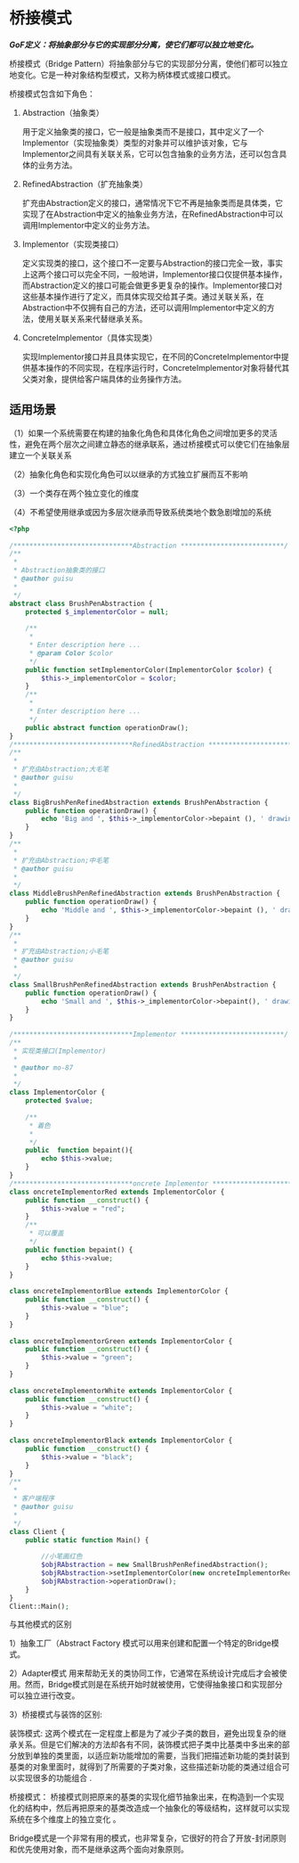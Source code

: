 # 桥接模式

***GoF定义：将抽象部分与它的实现部分分离，使它们都可以独立地变化。***

桥接模式（Bridge Pattern）将抽象部分与它的实现部分分离，使他们都可以独立地变化。它是一种对象结构型模式，又称为柄体模式或接口模式。

桥接模式包含如下角色：

1. Abstraction（抽象类）

   用于定义抽象类的接口，它一般是抽象类而不是接口，其中定义了一个Implementor（实现抽象类）类型的对象并可以维护该对象，它与Implementor之间具有关联关系，它可以包含抽象的业务方法，还可以包含具体的业务方法。

2. RefinedAbstraction（扩充抽象类）

   扩充由Abstraction定义的接口，通常情况下它不再是抽象类而是具体类，它实现了在Abstraction中定义的抽象业务方法，在RefinedAbstraction中可以调用Implementor中定义的业务方法。

3. Implementor（实现类接口）

   定义实现类的接口，这个接口不一定要与Abstraction的接口完全一致，事实上这两个接口可以完全不同，一般地讲，Implementor接口仅提供基本操作，而Abstraction定义的接口可能会做更多更复杂的操作。Implementor接口对这些基本操作进行了定义，而具体实现交给其子类。通过关联关系，在Abstraction中不仅拥有自己的方法，还可以调用Implementor中定义的方法，使用关联关系来代替继承关系。

4. ConcreteImplementor（具体实现类）

   实现Implementor接口并且具体实现它，在不同的ConcreteImplementor中提供基本操作的不同实现，在程序运行时，ConcreteImplementor对象将替代其父类对象，提供给客户端具体的业务操作方法。

## 适用场景

（1）如果一个系统需要在构建的抽象化角色和具体化角色之间增加更多的灵活性，避免在两个层次之间建立静态的继承联系，通过桥接模式可以使它们在抽象层建立一个关联关系

（2）抽象化角色和实现化角色可以以继承的方式独立扩展而互不影响

（3）一个类存在两个独立变化的维度

（4）不希望使用继承或因为多层次继承而导致系统类地个数急剧增加的系统

```php
<?php
 
/******************************Abstraction **************************/
/**
 * 
 * Abstraction抽象类的接口
 * @author guisu
 *
 */
abstract class BrushPenAbstraction {
    protected $_implementorColor = null;
 
    /**
     * 
     * Enter description here ...
     * @param Color $color
     */
    public function setImplementorColor(ImplementorColor $color) {
        $this->_implementorColor = $color;
    }
    /**
     * 
     * Enter description here ...
     */
    public abstract function operationDraw();
}
/******************************RefinedAbstraction **************************/
/**
 * 
 * 扩充由Abstraction;大毛笔
 * @author guisu
 *
 */
class BigBrushPenRefinedAbstraction extends BrushPenAbstraction {
    public function operationDraw() {
        echo 'Big and ', $this->_implementorColor->bepaint (), ' drawing';
    }
}
/**
 * 
 * 扩充由Abstraction;中毛笔
 * @author guisu
 *
 */
class MiddleBrushPenRefinedAbstraction extends BrushPenAbstraction {
    public function operationDraw() {
        echo 'Middle and ', $this->_implementorColor->bepaint (), ' drawing';
    }
}
/**
 * 
 * 扩充由Abstraction;小毛笔
 * @author guisu
 *
 */
class SmallBrushPenRefinedAbstraction extends BrushPenAbstraction {
    public function operationDraw() {
        echo 'Small and ', $this->_implementorColor->bepaint(), ' drawing';
    }
}
 
/******************************Implementor **************************/
/**
 * 实现类接口(Implementor)
 * 
 * @author mo-87
 *
 */
class ImplementorColor {
    protected $value;
 
    /**
     * 着色
     * 
     */
    public  function bepaint(){
        echo $this->value;
    }
}
/******************************oncrete Implementor **************************/
class oncreteImplementorRed extends ImplementorColor {
    public function __construct() {
        $this->value = "red";
    }
    /**
     * 可以覆盖
     */
    public function bepaint() {
        echo $this->value;
    }
}
 
class oncreteImplementorBlue extends ImplementorColor {
    public function __construct() {
        $this->value = "blue";
    }
}
 
class oncreteImplementorGreen extends ImplementorColor {
    public function __construct() {
        $this->value = "green";
    }
}
 
class oncreteImplementorWhite extends ImplementorColor {
    public function __construct() {
        $this->value = "white";
    }
}
 
class oncreteImplementorBlack extends ImplementorColor {
    public function __construct() {
        $this->value = "black";
    }
}
/**
 * 
 * 客户端程序
 * @author guisu
 *
 */
class Client {
    public static function Main() {
 
        //小笔画红色
        $objRAbstraction = new SmallBrushPenRefinedAbstraction();
        $objRAbstraction->setImplementorColor(new oncreteImplementorRed());
        $objRAbstraction->operationDraw();
    }
}
Client::Main();
```

与其他模式的区别

1）抽象工厂（Abstract Factory 模式可以用来创建和配置一个特定的Bridge模式。

2）Adapter模式 用来帮助无关的类协同工作，它通常在系统设计完成后才会被使用。然而，Bridge模式则是在系统开始时就被使用，它使得抽象接口和实现部分可以独立进行改变。

3）桥接模式与装饰的区别:

装饰模式:
      这两个模式在一定程度上都是为了减少子类的数目，避免出现复杂的继承关系。但是它们解决的方法却各有不同，装饰模式把子类中比基类中多出来的部分放到单独的类里面，以适应新功能增加的需要，当我们把描述新功能的类封装到基类的对象里面时，就得到了所需要的子类对象，这些描述新功能的类通过组合可以实现很多的功能组合 .

桥接模式：
       桥接模式则把原来的基类的实现化细节抽象出来，在构造到一个实现化的结构中，然后再把原来的基类改造成一个抽象化的等级结构，这样就可以实现系统在多个维度上的独立变化 。

Bridge模式是一个非常有用的模式，也非常复杂，它很好的符合了开放-封闭原则和优先使用对象，而不是继承这两个面向对象原则。
